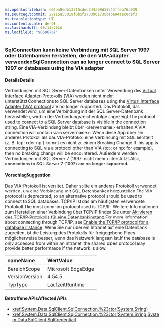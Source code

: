 ```yaml
---
ms.openlocfilehash: e65ba0edb132f5cded244a69d58e43ffea76a039
ms.sourcegitcommit: 27a15a55019f6b5f2733961738babe94aec0def3
ms.translationtype: HT
ms.contentlocale: de-DE
ms.lasthandoff: 09/15/2020
ms.locfileid: "90606768"
---
```

### <a name="sqlconnection-can-no-longer-connect-to-sql-server-1997-or-databases-using-the-via-adapter"></a><span data-ttu-id="fcd6e-101">SqlConnection kann keine Verbindung mit SQL Server 1997 oder Datenbanken herstellen, die den VIA-Adapter verwenden</span><span class="sxs-lookup"><span data-stu-id="fcd6e-101">SqlConnection can no longer connect to SQL Server 1997 or databases using the VIA adapter</span></span>

#### <a name="details"></a><span data-ttu-id="fcd6e-102">Details</span><span class="sxs-lookup"><span data-stu-id="fcd6e-102">Details</span></span>

<span data-ttu-id="fcd6e-103">Verbindungen mit SQL Server-Datenbanken unter Verwendung des [Virtual Interface Adapter-Protokolls (VIA)](/previous-versions/sql/sql-server-2008-r2/ms191229(v=sql.105)) werden nicht mehr unterstützt.</span><span class="sxs-lookup"><span data-stu-id="fcd6e-103">Connections to SQL Server databases using the [Virtual Interface Adapter (VIA) protocol](/previous-versions/sql/sql-server-2008-r2/ms191229(v=sql.105)) are no longer supported.</span></span> <span data-ttu-id="fcd6e-104">Das Protokoll, das verwendet wird, um eine Verbindung mit der SQL Server-Datenbank herzustellen, wird in der Verbindungszeichenfolge angezeigt.</span><span class="sxs-lookup"><span data-stu-id="fcd6e-104">The protocol used to connect to a SQL Server database is visible in the connection string.</span></span> <span data-ttu-id="fcd6e-105">Eine VIA-Verbindung bleibt über &lt;servername&gt; erhalten.</span><span class="sxs-lookup"><span data-stu-id="fcd6e-105">A VIA connection will contain via:&lt;servername&gt;.</span></span> <span data-ttu-id="fcd6e-106">Wenn diese App über ein anderes Protokoll als das VIA-Protokoll eine Verbindung mit SQL herstellt (z. B. tcp: oder np:) kommt es nicht zu einem Breaking Change.</span><span class="sxs-lookup"><span data-stu-id="fcd6e-106">If this app is connecting to SQL via a protocol other than VIA (tcp: or np: for example), then no breaking change will be encountered.</span></span> <span data-ttu-id="fcd6e-107">Außerdem werden Verbindungen mit SQL Server 7 (1997) nicht mehr unterstützt.</span><span class="sxs-lookup"><span data-stu-id="fcd6e-107">Also, connections to SQL Server 7 (1997) are no longer supported.</span></span>

#### <a name="suggestion"></a><span data-ttu-id="fcd6e-108">Vorschlag</span><span class="sxs-lookup"><span data-stu-id="fcd6e-108">Suggestion</span></span>

<span data-ttu-id="fcd6e-109">Das VIA-Protokoll ist veraltet. Daher sollte ein anderes Protokoll verwendet werden, um eine Verbindung mit SQL-Datenbanken herzustellen.</span><span class="sxs-lookup"><span data-stu-id="fcd6e-109">The VIA protocol is deprecated, so an alternative protocol should be used to connect to SQL databases.</span></span> <span data-ttu-id="fcd6e-110">TCP/IP ist das am häufigsten verwendete Protokoll.</span><span class="sxs-lookup"><span data-stu-id="fcd6e-110">The most common protocol used is TCP/IP.</span></span> <span data-ttu-id="fcd6e-111">Weitere Informationen zum Herstellen einer Verbindung über TCP/IP finden Sie unter [Aktivieren des TCP/IP-Protokolls für eine Datenbankinstanz](/previous-versions/visualstudio/visual-studio-2008/bb909712(v=vs.90)).</span><span class="sxs-lookup"><span data-stu-id="fcd6e-111">For more information about connecting through TCP/IP, see [Enable the TCP/IP protocol for a database instance](/previous-versions/visualstudio/visual-studio-2008/bb909712(v=vs.90)).</span></span> <span data-ttu-id="fcd6e-112">Wenn Sie nur über ein Intranet auf eine Datenbank zugreifen, ist die Leistung des Protokolls für freigegebene Pipes möglicherweise besser, wenn das Netzwerk langsam ist.</span><span class="sxs-lookup"><span data-stu-id="fcd6e-112">If the database is only accessed from within an intranet, the shared pipes protocol may provide better performance if the network is slow.</span></span>

| <span data-ttu-id="fcd6e-113">name</span><span class="sxs-lookup"><span data-stu-id="fcd6e-113">Name</span></span>    | <span data-ttu-id="fcd6e-114">Wert</span><span class="sxs-lookup"><span data-stu-id="fcd6e-114">Value</span></span>       |
|:--------|:------------|
| <span data-ttu-id="fcd6e-115">Bereich</span><span class="sxs-lookup"><span data-stu-id="fcd6e-115">Scope</span></span>   |<span data-ttu-id="fcd6e-116">Microsoft Edge</span><span class="sxs-lookup"><span data-stu-id="fcd6e-116">Edge</span></span>|
|<span data-ttu-id="fcd6e-117">Version</span><span class="sxs-lookup"><span data-stu-id="fcd6e-117">Version</span></span>|<span data-ttu-id="fcd6e-118">4.5</span><span class="sxs-lookup"><span data-stu-id="fcd6e-118">4.5</span></span>|
|<span data-ttu-id="fcd6e-119">Typ</span><span class="sxs-lookup"><span data-stu-id="fcd6e-119">Type</span></span>|<span data-ttu-id="fcd6e-120">Laufzeit</span><span class="sxs-lookup"><span data-stu-id="fcd6e-120">Runtime</span></span>|

#### <a name="affected-apis"></a><span data-ttu-id="fcd6e-121">Betroffene APIs</span><span class="sxs-lookup"><span data-stu-id="fcd6e-121">Affected APIs</span></span>

- <xref:System.Data.SqlClient.SqlConnection.%23ctor(System.String)>
- <xref:System.Data.SqlClient.SqlConnection.%23ctor(System.String,System.Data.SqlClient.SqlCredential)>

<!--

#### Affected APIs

- `M:System.Data.SqlClient.SqlConnection.#ctor(System.String)`
- `M:System.Data.SqlClient.SqlConnection.#ctor(System.String,System.Data.SqlClient.SqlCredential)`

-->
